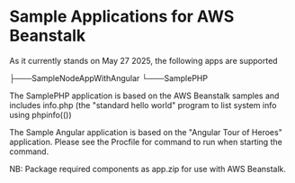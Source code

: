# Sample Applications for AWS Beanstalk

As it currently stands on May 27 2025, the following apps are supported

├───SampleNodeAppWithAngular
└───SamplePHP

The SamplePHP application is based on the AWS Beanstalk samples and includes info.php (the "standard hello world" program to list system info using phpinfo(())

The Sample Angular application is based on the "Angular Tour of Heroes" application. Please see the Procfile for command to run when starting the command. 

NB: Package required components as app.zip for use with AWS Beanstalk. 